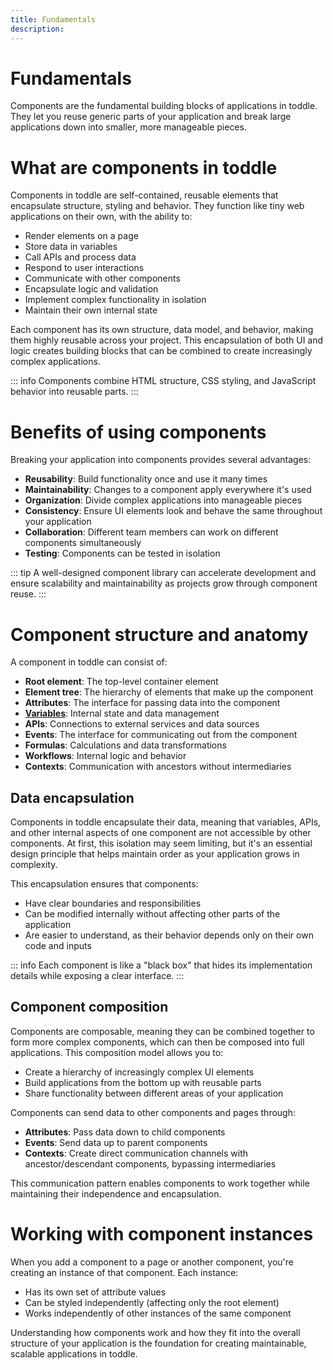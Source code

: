 ```yaml
---
title: Fundamentals
description:
---
```


# Fundamentals
Components are the fundamental building blocks of applications in toddle. They let you reuse generic parts of your application and break large applications down into smaller, more manageable pieces.

# What are components in toddle
Components in toddle are self-contained, reusable elements that encapsulate structure, styling and behavior. They function like tiny web applications on their own, with the ability to:
- Render elements on a page
- Store data in variables
- Call APIs and process data
- Respond to user interactions
- Communicate with other components
- Encapsulate logic and validation
- Implement complex functionality in isolation
- Maintain their own internal state

Each component has its own structure, data model, and behavior, making them highly reusable across your project. This encapsulation of both UI and logic creates building blocks that can be combined to create increasingly complex applications.

::: info
Components combine HTML structure, CSS styling, and JavaScript behavior into reusable parts.
:::

# Benefits of using components
Breaking your application into components provides several advantages:
- **Reusability**: Build functionality once and use it many times
- **Maintainability**: Changes to a component apply everywhere it's used
- **Organization**: Divide complex applications into manageable pieces
- **Consistency**: Ensure UI elements look and behave the same throughout your application
- **Collaboration**: Different team members can work on different components simultaneously
- **Testing**: Components can be tested in isolation

::: tip
A well-designed component library can accelerate development and ensure scalability and maintainability as projects grow through component reuse.
:::

# Component structure and anatomy
A component in toddle can consist of:
- **Root element**: The top-level container element
- **Element tree**: The hierarchy of elements that make up the component
- **Attributes**: The interface for passing data into the component
- **[Variables](/variables/overview)**: Internal state and data management
- **APIs**: Connections to external services and data sources
- **Events**: The interface for communicating out from the component
- **Formulas**: Calculations and data transformations
- **Workflows**: Internal logic and behavior
- **Contexts**: Communication with ancestors without intermediaries

## Data encapsulation
Components in toddle encapsulate their data, meaning that variables, APIs, and other internal aspects of one component are not accessible by other components. At first, this isolation may seem limiting, but it's an essential design principle that helps maintain order as your application grows in complexity.

This encapsulation ensures that components:
- Have clear boundaries and responsibilities
- Can be modified internally without affecting other parts of the application
- Are easier to understand, as their behavior depends only on their own code and inputs

::: info
Each component is like a "black box" that hides its implementation details while exposing a clear interface.
:::

## Component composition
Components are composable, meaning they can be combined together to form more complex components, which can then be composed into full applications. This composition model allows you to:
- Create a hierarchy of increasingly complex UI elements
- Build applications from the bottom up with reusable parts
- Share functionality between different areas of your application

Components can send data to other components and pages through:
- **Attributes**: Pass data down to child components
- **Events**: Send data up to parent components
- **Contexts**: Create direct communication channels with ancestor/descendant components, bypassing intermediaries

This communication pattern enables components to work together while maintaining their independence and encapsulation.

# Working with component instances
When you add a component to a page or another component, you're creating an instance of that component. Each instance:
- Has its own set of attribute values
- Can be styled independently (affecting only the root element)
- Works independently of other instances of the same component

Understanding how components work and how they fit into the overall structure of your application is the foundation for creating maintainable, scalable applications in toddle.